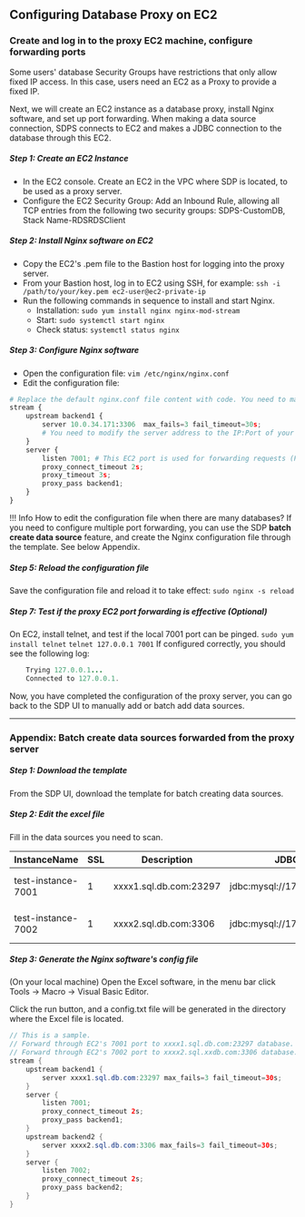 ## Configuring Database Proxy on EC2

### Create and log in to the proxy EC2 machine, configure forwarding ports
Some users' database Security Groups have restrictions that only allow fixed IP access. In this case, users need an EC2 as a Proxy to provide a fixed IP.

Next, we will create an EC2 instance as a database proxy, install Nginx software, and set up port forwarding. When making a data source connection, SDPS connects to EC2 and makes a JDBC connection to the database through this EC2.

##### Step 1: Create an EC2 Instance
- In the EC2 console. Create an EC2 in the VPC where SDP is located, to be used as a proxy server.
- Configure the EC2 Security Group: Add an Inbound Rule, allowing all TCP entries from the following two security groups: SDPS-CustomDB, Stack Name-RDSRDSClient

##### Step 2: Install Nginx software on EC2
- Copy the EC2's .pem file to the Bastion host for logging into the proxy server.
- From your Bastion host, log in to EC2 using SSH, for example:
  `ssh -i /path/to/your/key.pem ec2-user@ec2-private-ip`
- Run the following commands in sequence to install and start Nginx.
  - Installation: `sudo yum install nginx nginx-mod-stream`
  - Start: `sudo systemctl start nginx`
  - Check status: `systemctl status nginx`

##### Step 3: Configure Nginx software
  - Open the configuration file: `vim /etc/nginx/nginx.conf`
  - Edit the configuration file:
```python
# Replace the default nginx.conf file content with code. You need to make necessary adjustments.
stream {
    upstream backend1 {
        server 10.0.34.171:3306  max_fails=3 fail_timeout=30s; 
        # You need to modify the server address to the IP:Port of your target database, you can also use DomainName:Port format.
    }
    server {
        listen 7001; # This EC2 port is used for forwarding requests (Port)
        proxy_connect_timeout 2s;
        proxy_timeout 3s;
        proxy_pass backend1;
    }
}
```
!!! Info How to edit the configuration file when there are many databases?
    If you need to configure multiple port forwarding, you can use the SDP **batch create data source** feature, and create the Nginx configuration file through the template. See below Appendix.

##### Step 5: Reload the configuration file
Save the configuration file and reload it to take effect: `sudo nginx -s reload`

##### Step 7: Test if the proxy EC2 port forwarding is effective (Optional)
On EC2, install telnet, and test if the local 7001 port can be pinged.
`sudo yum install telnet`
`telnet 127.0.0.1 7001`
If configured correctly, you should see the following log:
```java
    Trying 127.0.0.1...
    Connected to 127.0.0.1.
```
Now, you have completed the configuration of the proxy server, you can go back to the SDP UI to manually add or batch add data sources.

---
### Appendix: Batch create data sources forwarded from the proxy server

##### Step 1: Download the template
From the SDP UI, download the template for batch creating data sources.

##### Step 2: Edit the excel file
Fill in the data sources you need to scan.

| InstanceName        | SSL | Description                                                        | JDBC_URL                                     | JDBC_Databases | SecretARN | Username | Password   | AccountID            | Region         | ProviderID |
|---------------------|-----|--------------------------------------------------------------------|----------------------------------------------|----------------|-----------|----------|------------|----------------------|----------------|------------|
| test-instance-7001  | 1   | xxxx1.sql.db.com:23297 | jdbc:mysql://172.31.48.6:7001                |                |           | root     | Temp123456! | 123456789 | ap-guangzhou-1 | 4          |
| test-instance-7002  | 1   | xxxx2.sql.db.com:3306 | jdbc:mysql://172.31.48.6:7002                |                |           | root     | Temp123456! | 123456789 | ap-guangzhou-1 | 4          |

##### Step 3: Generate the Nginx software's config file
(On your local machine) Open the Excel software, in the menu bar click Tools → Macro → Visual Basic Editor.

Click the run button, and a config.txt file will be generated in the directory where the Excel file is located.

```java
// This is a sample.
// Forward through EC2's 7001 port to xxxx1.sql.db.com:23297 database.
// Forward through EC2's 7002 port to xxxx2.sql.xxdb.com:3306 database.
stream {
    upstream backend1 {
        server xxxx1.sql.db.com:23297 max_fails=3 fail_timeout=30s;
    }
    server {
        listen 7001; 
        proxy_connect_timeout 2s;
        proxy_pass backend1;
    }
    upstream backend2 {
        server xxxx2.sql.db.com:3306 max_fails=3 fail_timeout=30s;
    }
    server {
        listen 7002; 
        proxy_connect_timeout 2s;
        proxy_pass backend2;
    }
}
```